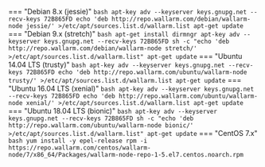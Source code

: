 === "Debian 8.x (jessie)"
    ``` bash
    apt-key adv --keyserver keys.gnupg.net --recv-keys 72B865FD
    echo 'deb http://repo.wallarm.com/debian/wallarm-node jessie/' >/etc/apt/sources.list.d/wallarm.list
    apt-get update
    ```
=== "Debian 9.x (stretch)"
    ``` bash
    apt-get install dirmngr
    apt-key adv --keyserver keys.gnupg.net --recv-keys 72B865FD
    sh -c "echo 'deb http://repo.wallarm.com/debian/wallarm-node stretch/' >/etc/apt/sources.list.d/wallarm.list"
    apt-get update
    ```
=== "Ubuntu 14.04 LTS (trusty)"
    ``` bash
    apt-key adv --keyserver keys.gnupg.net --recv-keys 72B865FD
    echo 'deb http://repo.wallarm.com/ubuntu/wallarm-node trusty/' >/etc/apt/sources.list.d/wallarm.list
    apt-get update
    ```
=== "Ubuntu 16.04 LTS (xenial)"
    ``` bash
    apt-key adv --keyserver keys.gnupg.net --recv-keys 72B865FD
    echo 'deb http://repo.wallarm.com/ubuntu/wallarm-node xenial/' >/etc/apt/sources.list.d/wallarm.list
    apt-get update
    ```
=== "Ubuntu 18.04 LTS (bionic)"
    ``` bash
    apt-key adv --keyserver keys.gnupg.net --recv-keys 72B865FD
    sh -c "echo 'deb http://repo.wallarm.com/ubuntu/wallarm-node bionic/' >/etc/apt/sources.list.d/wallarm.list"
    apt-get update
    ```
=== "CentOS 7.x"
    ``` bash
    yum install -y epel-release
    rpm -i https://repo.wallarm.com/centos/wallarm-node/7/x86_64/Packages/wallarm-node-repo-1-5.el7.centos.noarch.rpm
    ```
